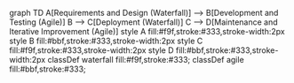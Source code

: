 graph TD
    A[Requirements and Design (Waterfall)] --> B[Development and Testing (Agile)]
    B --> C[Deployment (Waterfall)]
    C --> D[Maintenance and Iterative Improvement (Agile)]
    style A fill:#f9f,stroke:#333,stroke-width:2px
    style B fill:#bbf,stroke:#333,stroke-width:2px
    style C fill:#f9f,stroke:#333,stroke-width:2px
    style D fill:#bbf,stroke:#333,stroke-width:2px
    classDef waterfall fill:#f9f,stroke:#333;
    classDef agile fill:#bbf,stroke:#333;
